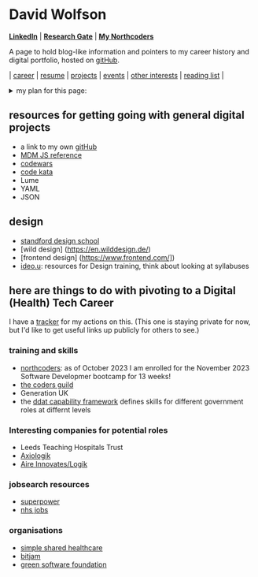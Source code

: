 # David Wolfson
**[LinkedIn](https://www.linkedin.com/in/david-wolfson-6149a38/ "LinkedIn")** |
**[Research Gate](https://www.researchgate.net/profile/David-Wolfson-8)** | **[My Northcoders](https://account.northcoders.com/)**

A page to hold blog-like information and pointers to my career history and digital portfolio, hosted on [gitHub](https://github.com/WolfieKnee/).

| [career](medicalDevices.md) | [resume](resume.md) | [projects](projects.md) | [events](events.md) | [other interests](otherInterests.md) | [reading list](readingList.md) |

<details>
<summary> my plan for this page:</summary>
  <ul>
  <li>I really like the work and approach that [Open Innovations](https://open-innovations.org/) do so I'd like to emmulate their approach and technology stack in any training or personal projects that I undertake. [Luke Strange](https://open-innovations.org/search/?author=lstrange) was kind enough to point me to this overview of the [Open Innovations Platform](https://open-innovations.github.io/platform/)</li>
  <li>When it is a bit more ready I should redirect my [personal url: davidwolfson.co.uk](davidwolfson.co.uk) to this, but for now it can stay pointing to [my LinkedIn profile](https://www.linkedin.com/in/david-wolfson-6149a38/)</li>
  <li>add some style and structure, possibly through Lume. [Andy Bell's site](https://andy-bell.co.uk/) might be a good inspiration for this.</li>    
  </ul>
  This [markdown guide]([https://github.com/adam-p/markdown-here/wiki/Markdown-Cheatsheet#html](https://docs.github.com/en/get-started/writing-on-github/getting-started-with-writing-and-formatting-on-github/basic-writing-and-formatting-syntax)) is helpful.
</details>

## resources for getting going with general digital projects
 * a link to my own [gitHub](https://github.com/WolfieKnee/)
 * [MDM JS reference](https://developer.mozilla.org/en-US/docs/Web/JavaScript)
 * [codewars](https://www.codewars.com/)
 * [code kata](http://codekata.com/)
 * Lume
 * YAML
 * JSON 

## design
* [standford design school](https://dschool.stanford.edu/)
* [wild design] (https://en.wilddesign.de/)
* [frontend design] (https://www.frontend.com/])
* [ideo.u](https://www.ideou.com/collections/courses): resources for Design training, think about looking at syllabuses

## here are things to do with pivoting to a Digital (Health) Tech Career
I have a [tracker](https://docs.google.com/spreadsheets/d/1gVUXxEQxiFwOGSN3j87z4kNrJ43kaHIns3qNJZ93_lk/edit?usp=sharing) for my actions on this. (This one is staying private for now, but I'd like to get useful links up publicly for others to see.) 
### training and skills
 * [northcoders](https://northcoders.com/our-courses/coding-bootcamp): as of October 2023 I am enrolled for the November 2023 Software Developmer bootcamp for 13 weeks!
 * [the coders guild](https://thecodersguild.org.uk/course-directory/#courses)
 * Generation UK
 * the [ddat capability framework](https://ddat-capability-framework.service.gov.uk/) defines skills for different government roles at differnt levels
### Interesting companies for potential roles
 * Leeds Teaching Hospitals Trust
 * [Axiologik](https://axiologik.com/work-with-us)
 * [Aire Innovates/Logik ](https://www.airelogic.com/careers#vacancies)
### jobsearch resources
* [superpower](https://superpower.tech/)
* [nhs jobs](https://beta.jobs.nhs.uk/candidate/)

### organisations
 * [simple shared healthcare](https://www.simple.uk.net/)
 * [bitjam](https://bitjam.org.uk/)
 * [green software foundation](https://greensoftware.foundation/)
